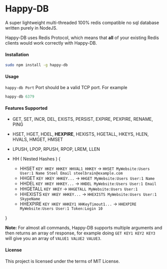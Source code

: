 Happy-DB
========
A super lightweight multi-threaded 100% redis compatible no sql database written purely in NodeJS.

Happy-DB uses Redis Protocol, which means that **all** of your existing Redis clients would work correctly with Happy-DB.

#### Installation

```bash
sudo npm install -g happy-db
```

#### Usage

`happy-db Port` Port should be a valid TCP port. For example
```js
happy-db 6379
```

#### Features Supported

 - GET, SET, INCR, DEL, EXISTS, PERSIST, EXPIRE, PEXPIRE, RENAME, PING
 - HSET, HGET, HDEL, **HEXPIRE**, HEXISTS, HGETALL, HKEYS, HLEN, HVALS, HMGET, HMSET
 - LPUSH, LPOP, RPUSH, RPOP, LREM, LLEN
 - HH ( Nested Hashes ) {

   - HHSET `KEY HKEY HHKEY HHVAL1 HHKEY` -> `HHSET MyWebsite:Users User:1 Name Steel Email steelbrain@example.com`
   - HHGET `KEY HKEY HHKEY...` -> `HHGET MyWebsite:Users User:1 Name`
   - HHDEL `KEY HKEY HHKEY...` -> `HHDEL MyWebsite:Users User:1 Email`
   - HHGETALL `KEY HKEY` -> `HHGETALL MyWebsite:Users User:1`
   - HHEXISTS `KEY HKEY HHKEY...` -> `HHEXISTS MyWebsite:Users User:1 SkypeName`
   - HHEXPIRE `KEY HKEY HHKEY1 HHKeyTimout1...` -> `HHEXPIRE MyWebsite:Users User:1 Token:Login 10`

 }

__Note:__ For almost all commands, Happy-DB supports multiple arguments and then returns an array of response,
for example doing `GET KEY1 KEY2 KEY3` will give you an array of `VALUE1 VALUE2 VALUE3`.

#### License

This project is licensed under the terms of MIT License.